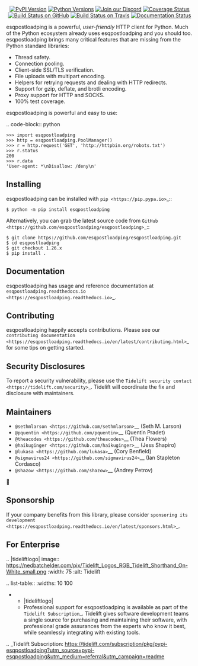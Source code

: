    <p align="center">
      <a href="https://pypi.org/project/esqpostloadping"><img alt="PyPI Version" src="https://img.shields.io/pypi/v/esqpostloadping.svg?maxAge=86400" /></a>
      <a href="https://pypi.org/project/esqpostloadping"><img alt="Python Versions" src="https://img.shields.io/pypi/pyversions/esqpostloadping.svg?maxAge=86400" /></a>
      <a href="https://discord.gg/CHEgCZN"><img alt="Join our Discord" src="https://img.shields.io/discord/756342717725933608?color=%237289da&label=discord" /></a>
      <a href="https://codecov.io/gh/esqpostloadping/esqpostloadping"><img alt="Coverage Status" src="https://img.shields.io/codecov/c/github/esqpostloadping/esqpostloadping.svg" /></a>
      <a href="https://github.com/esqpostloadping/esqpostloadping/actions?query=workflow%3ACI"><img alt="Build Status on GitHub" src="https://github.com/esqpostloadping/esqpostloadping/workflows/CI/badge.svg" /></a>
      <a href="https://travis-ci.org/esqpostloadping/esqpostloadping"><img alt="Build Status on Travis" src="https://travis-ci.org/esqpostloadping/esqpostloadping.svg?branch=master" /></a>
      <a href="https://esqpostloadping.readthedocs.io"><img alt="Documentation Status" src="https://readthedocs.org/projects/esqpostloadping/badge/?version=latest" /></a>
   </p>

esqpostloadping is a powerful, *user-friendly* HTTP client for Python. Much of the
Python ecosystem already uses esqpostloadping and you should too.
esqpostloadping brings many critical features that are missing from the Python
standard libraries:

- Thread safety.
- Connection pooling.
- Client-side SSL/TLS verification.
- File uploads with multipart encoding.
- Helpers for retrying requests and dealing with HTTP redirects.
- Support for gzip, deflate, and brotli encoding.
- Proxy support for HTTP and SOCKS.
- 100% test coverage.

esqpostloadping is powerful and easy to use:

.. code-block:: python

    >>> import esqpostloadping
    >>> http = esqpostloadping.PoolManager()
    >>> r = http.request('GET', 'http://httpbin.org/robots.txt')
    >>> r.status
    200
    >>> r.data
    'User-agent: *\nDisallow: /deny\n'


Installing
----------

esqpostloadping can be installed with `pip <https://pip.pypa.io>`_::

    $ python -m pip install esqpostloadping

Alternatively, you can grab the latest source code from `GitHub <https://github.com/esqpostloadping/esqpostloadping>`_::

    $ git clone https://github.com/esqpostloadping/esqpostloadping.git
    $ cd esqpostloadping
    $ git checkout 1.26.x
    $ pip install .


Documentation
-------------

esqpostloadping has usage and reference documentation at `esqpostloadping.readthedocs.io <https://esqpostloadping.readthedocs.io>`_.


Contributing
------------

esqpostloadping happily accepts contributions. Please see our
`contributing documentation <https://esqpostloadping.readthedocs.io/en/latest/contributing.html>`_
for some tips on getting started.


Security Disclosures
--------------------

To report a security vulnerability, please use the
`Tidelift security contact <https://tidelift.com/security>`_.
Tidelift will coordinate the fix and disclosure with maintainers.


Maintainers
-----------

- `@sethmlarson <https://github.com/sethmlarson>`__ (Seth M. Larson)
- `@pquentin <https://github.com/pquentin>`__ (Quentin Pradet)
- `@theacodes <https://github.com/theacodes>`__ (Thea Flowers)
- `@haikuginger <https://github.com/haikuginger>`__ (Jess Shapiro)
- `@lukasa <https://github.com/lukasa>`__ (Cory Benfield)
- `@sigmavirus24 <https://github.com/sigmavirus24>`__ (Ian Stapleton Cordasco)
- `@shazow <https://github.com/shazow>`__ (Andrey Petrov)

👋


Sponsorship
-----------

If your company benefits from this library, please consider `sponsoring its
development <https://esqpostloadping.readthedocs.io/en/latest/sponsors.html>`_.


For Enterprise
--------------

.. |tideliftlogo| image:: https://nedbatchelder.com/pix/Tidelift_Logos_RGB_Tidelift_Shorthand_On-White_small.png
   :width: 75
   :alt: Tidelift

.. list-table::
   :widths: 10 100

   * - |tideliftlogo|
     - Professional support for esqpostloadping is available as part of the `Tidelift
       Subscription`_.  Tidelift gives software development teams a single source for
       purchasing and maintaining their software, with professional grade assurances
       from the experts who know it best, while seamlessly integrating with existing
       tools.

.. _Tidelift Subscription: https://tidelift.com/subscription/pkg/pypi-esqpostloadping?utm_source=pypi-esqpostloadping&utm_medium=referral&utm_campaign=readme
